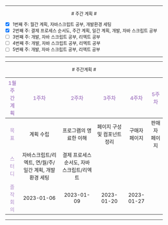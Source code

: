 

----

<div align='center'>
# 주간 계획 #
</div>

- [x]  1번째 주: 월간 계획, 자바스크립트 공부, 개발환경 세팅
- [x]  2번째 주: 결제 프로세스 순서도, 주간 계획, 일간 계획, 개발, 자바 스크립트 공부
- [ ]  3번째 주: 개발, 자바 스크립트 공부, 리엑트 공부
- [ ]  4번째 주: 개발, 자바 스크립트 공부, 리엑트 공부
- [ ]  5번째 주: 개발, 자바 스크립트 공부, 리엑트 공부

----


----

<div align='center'>
# 주간계획 #
</div>

|<span style="color:#b28ecc">1월 주간계획</span>|<span style="color:#b28ecc">1주차</span>|<span style="color:#b28ecc">2주차</span>|<span style="color:#b28ecc">3주차</span>|<span style="color:#b28ecc">4주차</span>|<span style="color:#b28ecc">5주차</span>|
|:------:|:---:|:---:|:---:|:---:|:---:|
|<span style="color:#b28ecc">목표</span>| 계획 수립 | 프로그램의 명료한 이해 | 페이지 구성 및 컴포넌트 정리 | 구매자 페이지 | 판매자 페이지 |
|<span style="color:#b28ecc">스터디</span>| 자바스크립트/리엑트, 연/월/주/일간 계획, 개발환경 세팅 | 결제 프로세스 순서도, 자바스크립트/리엑트 |  |  |  |
|<span style="color:#b28ecc">졸작회의</span>| 2023-01-06 | 2023-01-09 | 2023-01-20 | 2023-01-27 |

----